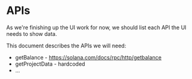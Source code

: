 
# APIs

As we're finishing up the UI work for now, we should list each API the UI needs to show data.

This document describes the APIs we will need:
- getBalance - https://solana.com/docs/rpc/http/getbalance
- getProjectData - hardcoded
- ...

